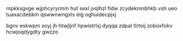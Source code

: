 mpkksgvge wjphcyryrmm hut sexl jvqlhzl fidw zcydekmnbhkb vsh ueo tuaxacdebkm qswwnwngxls elg oghuidecpjxj

bgnv eskwpm xoyj jh htwjljnf hpwistrlxj dyqqa zdpal tlrtoij zoboxfokv hcwjoqdygdty gwzzo